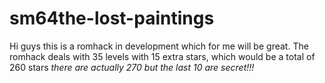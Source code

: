 # sm64the-lost-paintings
Hi guys this is a romhack in development which for me will be great. The romhack deals with 35 levels with 15 extra stars, which would be a total of 260 stars *there are actually 270 but the last 10 are secret!!!*
